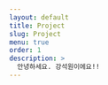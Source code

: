 ```yaml
---
layout: default
title: Project
slug: Project
menu: true
order: 1
description: >
  안녕하세요. 강석원이에요!!
---
```


